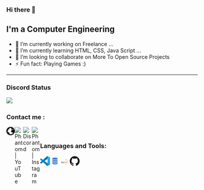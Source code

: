 ### Hi there 👋

## I'm a Computer Engineering

- 🔭 I’m currently working on Freelance ...
- 🌱 I’m currently learning HTML, CSS, Java Script ...
- 💞️ I’m looking to collaborate on More To Open Source Projects
- ⚡ Fun fact: Playing Games :)
<!---
- 📫 How to reach me ...
- 💬 Ask me about ...
--->

---

### Discord Status
<a href="https://discord.com/users/705465600348258375">
<img height="80px" src="https://discord.c99.nl/widget/theme-4/705465600348258375.png" />
</a>

### Contact me : 

[<img align="left" alt="phantomcodes.ga" width="22px" src="https://raw.githubusercontent.com/iconic/open-iconic/master/svg/globe.svg" />](https://bizcuitmild.web.app)
[<img align="left" alt="Phantom | YouTube" width="22px" src="https://cdn4.iconfinder.com/data/icons/logos-and-brands/512/395_Youtube_logo-128.png" />](https://www.youtube.com/channel/UCk2dTpJm2uSAmw2tr7zHJ-g?sub_confirmation=1)
<a href="https://discord.gg/MzbvTmVQva">
  <img align="left" alt="Discord" width="23px" src="https://raw.githubusercontent.com/peterthehan/peterthehan/master/assets/discord.svg" />
</a>

[<img align="left" alt="Phantom | Instagram" width="22px" src="https://image.flaticon.com/icons/png/128/2111/2111463.png" />](https://www.instagram.com/saaaamild.d/)

</br>

<!---
BizcuitMild/BizcuitMild is a ✨ special ✨ repository because its `README.md` (this file) appears on your GitHub profile.
You can click the Preview link to take a look at your changes.
--->

### Languages and Tools:

<img align="left" alt="Visual Studio Code" width="26px" src="https://raw.githubusercontent.com/github/explore/80688e429a7d4ef2fca1e82350fe8e3517d3494d/topics/visual-studio-code/visual-studio-code.png" />
<img align="left" alt="SQL" width="26px" src="https://raw.githubusercontent.com/github/explore/80688e429a7d4ef2fca1e82350fe8e3517d3494d/topics/sql/sql.png" />
<img align="left" alt="MySQL" width="26px" src="https://raw.githubusercontent.com/github/explore/80688e429a7d4ef2fca1e82350fe8e3517d3494d/topics/mysql/mysql.png" />
<img align="left" alt="GitHub" width="26px" src="https://raw.githubusercontent.com/github/explore/78df643247d429f6cc873026c0622819ad797942/topics/github/github.png" />

